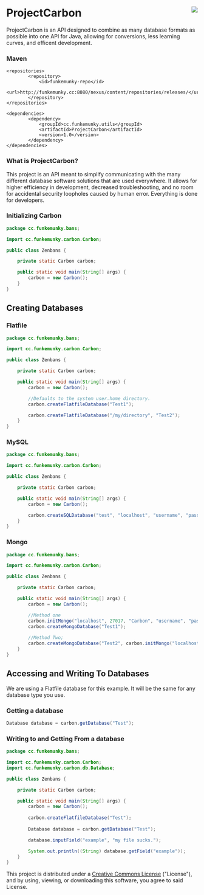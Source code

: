 # ProjectCarbon    <a href="https://creativecommons.org/licenses/by-sa/4.0/"><img align="right" src="https://i.creativecommons.org/l/by-sa/4.0/88x31.png"></a>
ProjectCarbon is an API designed to combine as many database formats as possible into one API for Java, allowing for conversions, less learning curves, and efficent development.

### Maven
```
<repositories>
        <repository>
            <id>funkemunky-repo</id>
            <url>http://funkemunky.cc:8080/nexus/content/repositories/releases/</url>
        </repository>
</repositories>

<dependencies>
        <dependency>
            <groupId>cc.funkemunky.utils</groupId>
            <artifactId>ProjectCarbon</artifactId>
            <version>1.0</version>
        </dependency>
</dependencies>
```

### What is ProjectCarbon?
This project is an API meant to simplify communicating with the many different database software solutions that are used everywhere. It allows for higher efficiency in development, decreased troubleshooting, and no room for accidental security loopholes caused by human error. Everything is done for developers.

### Initializing Carbon
```java
package cc.funkemunky.bans;

import cc.funkemunky.carbon.Carbon;

public class Zenbans {

    private static Carbon carbon;

    public static void main(String[] args) {
        carbon = new Carbon();
    }
}
```

## Creating Databases

### Flatfile
```java
package cc.funkemunky.bans;

import cc.funkemunky.carbon.Carbon;

public class Zenbans {

    private static Carbon carbon;

    public static void main(String[] args) {
        carbon = new Carbon();

        //Defaults to the system user.home directory.
        carbon.createFlatfileDatabase("Test1");

        carbon.createFlatfileDatabase("/my/directory", "Test2");
    }
}
```

### MySQL
```java
package cc.funkemunky.bans;

import cc.funkemunky.carbon.Carbon;

public class Zenbans {

    private static Carbon carbon;

    public static void main(String[] args) {
        carbon = new Carbon();

        carbon.createSQLDatabase("test", "localhost", "username", "password", 3306);
    }
}
```

### Mongo
```java
package cc.funkemunky.bans;

import cc.funkemunky.carbon.Carbon;

public class Zenbans {

    private static Carbon carbon;

    public static void main(String[] args) {
        carbon = new Carbon();

        //Method one
        carbon.initMongo("localhost", 27017, "Carbon", "username", "password");
        carbon.createMongoDatabase("Test1");
        
        //Method Two;
        carbon.createMongoDatabase("Test2", carbon.initMongo("localhost", 27017, "Carbon", "username", "password"));
    }
}
```

## Accessing and Writing To Databases
We are using a Flatfile database for this example. It will be the same for any database type you use.

### Getting a database
```java
Database database = carbon.getDatabase("Test");
```

### Writing to and Getting From a database
```java
package cc.funkemunky.bans;

import cc.funkemunky.carbon.Carbon;
import cc.funkemunky.carbon.db.Database;

public class Zenbans {

    private static Carbon carbon;

    public static void main(String[] args) {
        carbon = new Carbon();
        
        carbon.createFlatfileDatabase("Test");
        
        Database database = carbon.getDatabase("Test");

        database.inputField("example", "my file sucks.");

        System.out.println((String) database.getField("example"));
    }
}
```



This project is distributed under a <a href="https://creativecommons.org/licenses/by-sa/4.0/"> Creative Commons License</a> ("License"), and by using, viewing, or downloading this software, you agree to said License.




